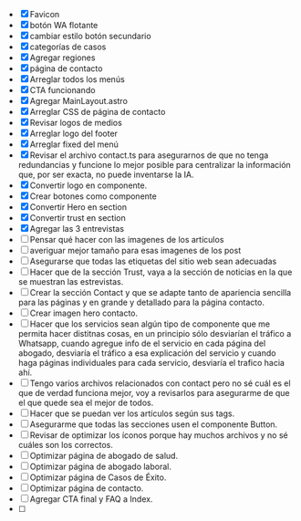 - [X] Favicon
- [X] botón WA flotante
- [X] cambiar estilo botón secundario
- [X] categorías de casos
- [X] Agregar regiones
- [X] página de contacto
- [X] Arreglar todos los menús
- [X] CTA funcionando
- [X] Agregar MainLayout.astro
- [X] Arreglar CSS de página de contacto
- [X] Revisar logos de medios
- [X] Arreglar logo del footer
- [X] Arreglar fixed del menú
- [X] Revisar el archivo contact.ts para asegurarnos de que no tenga redundancias y funcione lo mejor posible para centralizar la información que, por ser exacta, no puede inventarse la IA.
- [X] Convertir logo en componente.
- [X] Crear botones como componente
- [X] Convertir Hero en section
- [X] Convertir trust en section
- [X] Agregar las 3 entrevistas
- [ ] Pensar qué hacer con las imagenes de los artículos
- [ ] averiguar mejor tamaño para esas imagenes de los post
- [ ] Asegurarse que todas las etiquetas del sitio web sean adecuadas 
- [ ] Hacer que de la sección Trust, vaya a la sección de noticias en la que se muestran las estrevistas.
- [ ] Crear la sección Contact y que se adapte tanto de apariencia sencilla para las páginas y en grande y detallado para la página contacto.
- [ ] Crear imagen hero contacto.
- [ ] Hacer que los servicios sean algún tipo de componente que me permita hacer distitnas cosas, en un principio sólo desviarían el tráfico a Whatsapp, cuando agregue info de el servicio en cada página del abogado, desviaría el tráfico a esa explicación del servicio y cuando haga páginas individuales para cada servicio, desviaría el trafico hacia ahí.
- [ ] Tengo varios archivos relacionados con contact pero no sé cuál es el que de verdad funciona mejor, voy a revisarlos para asegurarme de que el que quede sea el mejor de todos.
- [ ] Hacer que se puedan ver los artículos según sus tags.
- [ ] Asegurarme que todas las secciones usen el componente Button.
- [ ] Revisar de optimizar los íconos porque hay muchos archivos y no sé cuáles son los correctos.
- [ ] Optimizar página de abogado de salud.
- [ ] Optimizar página de abogado laboral.
- [ ] Optimizar página de Casos de Éxito.
- [ ] Optimizar página de contacto.
- [ ] Agregar CTA final y FAQ a Index.
- [ ] 